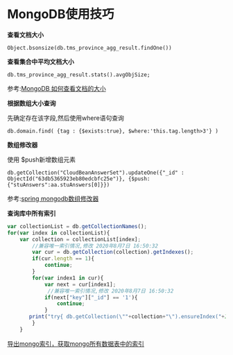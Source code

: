 # MongoDB使用技巧

**查看文档大小**

`Object.bsonsize(db.tms_province_agg_result.findOne())`

**查看集合中平均文档大小**

`db.tms_province_agg_result.stats().avgObjSize;`

参考:[MongoDB 如何查看文档的大小](https://www.modb.pro/db/41182)



**根据数组大小查询**

先确定存在该字段,然后使用where语句查询

`db.domain.find( {tag : {$exists:true}, $where:'this.tag.length>3'} )`

**数组修改器**

使用 $push新增数组元素

`db.getCollection("CloudBeanAnswerSet").updateOne({"_id" : ObjectId("63db5365923eb80edcbfc25e")}, {$push:{"stuAnswers":aa.stuAnswers[0]}})`

参考:[spring mongodb数组修改器](https://blog.csdn.net/niclascage/article/details/47009989?spm=1001.2101.3001.6650.1&utm_medium=distribute.pc_relevant.none-task-blog-2%7Edefault%7ECTRLIST%7ERate-1-47009989-blog-78697113.pc_relevant_recovery_v2&depth_1-utm_source=distribute.pc_relevant.none-task-blog-2%7Edefault%7ECTRLIST%7ERate-1-47009989-blog-78697113.pc_relevant_recovery_v2&utm_relevant_index=2)



**查询库中所有索引**

```js
var collectionList = db.getCollectionNames();
for(var index in collectionList){
    var collection = collectionList[index];
        //兼容唯一索引情况,修改 2020年8月7日 16:50:32
		var cur = db.getCollection(collection).getIndexes();
		if(cur.length == 1){
			continue;
		}
		for(var index1 in cur){
			var next = cur[index1];
			 //兼容唯一索引情况,修改 2020年8月7日 16:50:32
			if(next["key"]["_id"] == '1'){
				continue;
			}
       print("try{ db.getCollection(\""+collection+"\").ensureIndex("+JSON.stringify(next.key)+",{background:1, unique:" + (next.unique || false) + " })}catch(e){print(e)}");
		}
	}
```

[导出mongo索引，获取mongo所有数据表中的索引](https://blog.csdn.net/badyting/article/details/84753790)
